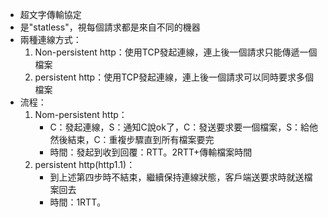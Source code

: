 * 超文字傳輸協定
* 是"statless"，視每個請求都是來自不同的機器
* 兩種連線方式：
	1. Non-persistent http：使用TCP發起連線，連上後一個請求只能傳遞一個檔案
	2. persistent http：使用TCP發起連線，連上後一個請求可以同時要求多個檔案
* 流程：
	 1. Nom-persistent http：
		 * C：發起連線，S：通知C說ok了，C：發送要求要一個檔案，S：給他然後結束，C：重複步驟直到所有檔案要完
		 * 時間：發起到收到回覆：RTT。2RTT+傳輸檔案時間
	 1. persistent http(http1.1)：
		 * 到上述第四步時不結束，繼續保持連線狀態，客戶端送要求時就送檔案回去
		 * 時間：1RTT。